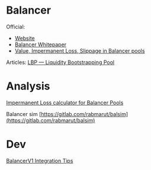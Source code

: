 # Balancer
Official:
- [Website](https://balancer.fi)
- [Balancer Whitepaper](https://balancer.fi/whitepaper.pdf)
- [Value, Impermanent Loss, Slippage in Balancer pools](https://medium.com/balancer-protocol/calculating-value-impermanent-loss-and-slippage-for-balancer-pools-4371a21f1a86)

Articles:
[LBP — Liquidity Bootstrapping Pool](https://medium.com/balancer-protocol/building-liquidity-into-token-distribution-a49d4286e0d4)

# Analysis
[Impermanent Loss calculator for Balancer Pools](https://baller.netlify.app/)

Balancer sim
[https://gitlab.com/rabmarut/balsim](https://gitlab.com/rabmarut/balsim)

# Dev
[BalancerV1 Integration Tips](https://blog.pessimistic.io/balancerv1-integration-tips-594067785e8b)